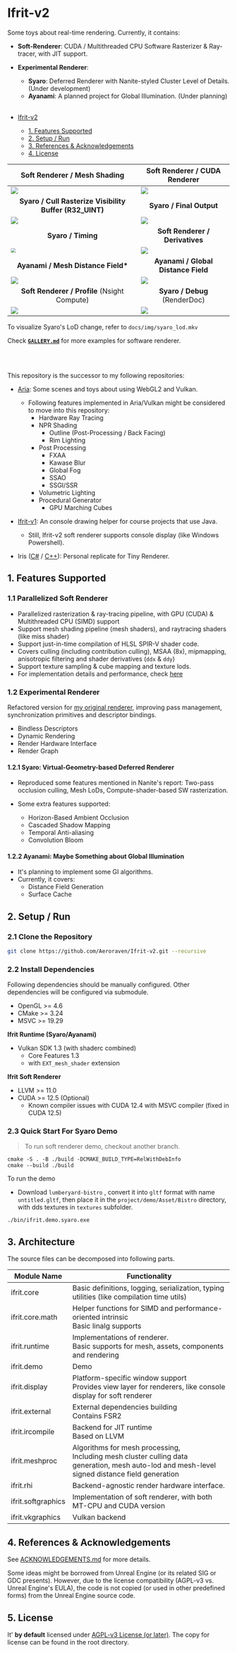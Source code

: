 # Ifrit-v2


Some toys about real-time rendering. Currently, it contains:

- **Soft-Renderer**: CUDA / Multithreaded CPU Software Rasterizer & Ray-tracer, with JIT support.
- **Experimental Renderer**:
  - **Syaro**: Deferred Renderer with Nanite-styled Cluster Level of Details. (Under development)
  - **Ayanami**: A planned project for Global Illumination. (Under planning)
    <br/><br/>

- [Ifrit-v2](#ifrit-v2)
  * [1. Features Supported](#1-features-supported)
  * [2. Setup / Run](#2-setup---run)
  * [3. References & Acknowledgements](#3-references---acknowledgements)
  * [4. License](#4-license)



| <center>Soft Renderer / Mesh Shading</center>                | <center>Soft Renderer / CUDA Renderer</center>       |
| ------------------------------------------------------------ | ---------------------------------------------------- |
| ![](docs/img/img_demo3.png)                                  | ![](docs/img/img_demo1.png)                          |
| <center>**Syaro / Cull Rasterize Visibility Buffer (R32_UINT)**</center> | <center>**Syaro / Final Output**</center>            |
| ![](docs/img/syaro_clodvisb.png)                             | ![](docs/img/syaro_clod1.png)                        |
| <center>**Syaro / Timing**</center>                          | <center>**Soft Renderer / Derivatives**</center>     |
| <img src="docs/img/img_syaroperf.jpg" style="zoom: 67%;" />  | ![](docs/img/soft_dx1.png)                           |
| <center>**Ayanami / Mesh Distance Field\***</center>         | <center>**Ayanami / Global Distance Field**</center> |
| ![](docs/img/ayanami_meshdf3.png)                            | ![](docs/img/ayanami_globaldf.png)                   |
| <center>**Soft Renderer / Profile** (Nsight Compute)</center> | <center>**Syaro / Debug** (RenderDoc)</center>       |
| ![](docs/img/soft_nscp.png)                                  | ![](docs/img/syaro_diag.png)                         |

To visualize Syaro's LoD change, refer to `docs/img/syaro_lod.mkv`

Check  **[`GALLERY.md`](./docs/gallery.md)** for more examples for software renderer.

<br/><br/>

This repository is the successor to my following repositories: 

- [Aria](https://github.com/Aeroraven/Aria): Some scenes and toys about using WebGL2 and Vulkan.
  - Following features implemented in Aria/Vulkan might be considered to move into this repository:
    - Hardware Ray Tracing
    - NPR Shading
      - Outline (Post-Processing / Back Facing)
      - Rim Lighting
    - Post Processing
      - FXAA
      - Kawase Blur
      - Global Fog
      - SSAO
      - SSGI/SSR
    - Volumetric Lighting
    - Procedural Generator
      - GPU Marching Cubes

- [Ifrit-v1](https://github.com/Aeroraven/Ifrit): An console drawing helper for course projects that use Java.
  - Still, Ifrit-v2 soft renderer supports console display (like Windows Powershell).
- Iris ([C#](https://github.com/Aeroraven/Stargazer/tree/main/ComputerGraphics/TinyRenderer) / [C++](https://github.com/Aeroraven/Stargazer/tree/main/ComputerGraphics/Iris)): Personal replicate for Tiny Renderer.



## 1. Features Supported

### 1.1 Parallelized Soft Renderer

- Parallelized rasterization & ray-tracing pipeline, with GPU (CUDA) & Multithreaded CPU (SIMD) support
- Support mesh shading pipeline (mesh  shaders), and raytracing shaders (like miss shader)
- Support just-in-time compilation of HLSL SPIR-V shader code.
- Covers culling (including contribution culling), MSAA (8x), mipmapping,  anisotropic filtering and shader derivatives (`ddx` & `ddy`)
- Support texture sampling & cube mapping and texture lods.
- For implementation details and performance, check [here](./projects/softgraphics/readme.md)



### 1.2 Experimental Renderer

Refactored version for [my original renderer](https://github.com/Aeroraven/Aria), improving pass management, synchronization primitives and descriptor bindings.

- Bindless Descriptors
- Dynamic Rendering
- Render Hardware Interface
- Render Graph

#### 1.2.1 Syaro: Virtual-Geometry-based Deferred Renderer

- Reproduced some features mentioned in Nanite's report: Two-pass occlusion culling, Mesh LoDs, Compute-shader-based SW rasterization.
- Some extra features supported:

  - Horizon-Based Ambient Occlusion
  - Cascaded Shadow Mapping
  - Temporal Anti-aliasing
  - Convolution Bloom

#### 1.2.2 Ayanami: Maybe Something about Global Illumination

- It's planning to implement some GI algorithms.
- Currently, it covers:
  - Distance Field Generation
  - Surface Cache




## 2. Setup / Run

### 2.1 Clone the Repository

```bash
git clone https://github.com/Aeroraven/Ifrit-v2.git --recursive 
```

### 2.2 Install Dependencies

Following dependencies should be manually configured. Other dependencies will be configured via submodule.

- OpenGL >= 4.6 
- CMake >= 3.24
- MSVC >= 19.29

**Ifrit Runtime (Syaro/Ayanami)**

- Vulkan SDK 1.3 (with shaderc combined)
  - Core Features 1.3
  - with `EXT_mesh_shader` extension

**Ifrit Soft Renderer** 

- LLVM >= 11.0
- CUDA >= 12.5 (Optional)
  - Known compiler issues with CUDA 12.4 with MSVC compiler (fixed in CUDA 12.5)

### 2.3 Quick Start For Syaro Demo

> To run soft renderer demo, checkout another branch.

```shell
cmake -S . -B ./build -DCMAKE_BUILD_TYPE=RelWithDebInfo
cmake --build ./build
```



To run the demo

- Download `lumberyard-bistro` , convert it into `gltf` format with name `untitled.gltf`, then place it in the `project/demo/Asset/Bistro` directory, with dds textures in `textures` subfolder.

```shell
./bin/ifrit.demo.syaro.exe
```



## 3. Architecture

The source files can be decomposed into following parts.

| Module Name        | Functionality                                                |
| ------------------ | ------------------------------------------------------------ |
| ifrit.core         | Basic definitions, logging, serialization, typing utilities (like compilation time utils) |
| ifrit.core.math    | Helper functions for SIMD and performance-oriented intrinsic <br/>Basic linalg supports |
| ifrit.runtime      | Implementations of renderer.<br/>Basic supports for mesh, assets, components and rendering |
| ifrit.demo         | Demo                                                         |
| ifrit.display      | Platform-specific window support <br/>Provides view layer for renderers, like console display for soft renderer |
| ifrit.external     | External dependencies building <br/>Contains FSR2            |
| ifrit.ircompile    | Backend for JIT runtime<br/>Based on LLVM                    |
| ifrit.meshproc     | Algorithms for mesh processing, <br/>Including mesh cluster culling data generation, mesh auto-lod and mesh-level signed distance field generation |
| ifrit.rhi          | Backend-agnostic render hardware interface.                  |
| ifrit.softgraphics | Implementation of soft renderer, with both MT-CPU and CUDA version |
| ifrit.vkgraphics   | Vulkan backend                                               |





## 4. References & Acknowledgements

See [ACKNOWLEDGEMENTS.md](./ACKNOWLEDGEMENTS.md) for more details.

Some ideas might be borrowed from Unreal Engine (or its related SIG or GDC presents). However, due to the license compatibility (AGPL-v3 vs. Unreal Engine's EULA), the code is not copied (or used in other predefined forms) from the Unreal Engine source code.





## 5. License

It' **by default** licensed under [AGPL-v3 License (or later)](https://www.gnu.org/licenses/agpl-3.0.en.html). The copy for license can be found in the root directory. 
